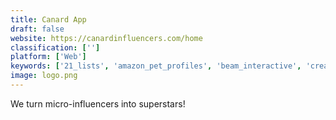 ```yaml
---
title: Canard App
draft: false 
website: https://canardinfluencers.com/home
classification: ['']
platform: ['Web']
keywords: ['21_lists', 'amazon_pet_profiles', 'beam_interactive', 'creative_portfolios', 'creww_for_teams', 'demandrush', 'get_worm', 'insense_&_paid_media', 'makerads', 'mention_✪_influencers_dashboard', 'mightyscout', 'mural', 'social_friendzy', 'spare5', 'twitch_creative', 'voxfeed', 'whale', 'inzpire.me']
image: logo.png
---
```

We turn micro-influencers into superstars!